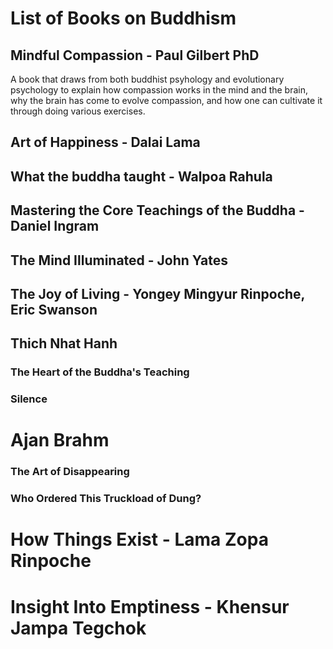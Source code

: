 # List of Books on Buddhism
## Mindful Compassion - Paul Gilbert PhD
A book that draws from both buddhist psyhology and evolutionary psychology to explain how compassion works in the mind and the brain, why the brain has come to evolve compassion, and how one can cultivate it through doing various exercises.
## Art of Happiness - Dalai Lama
## What the buddha taught - Walpoa Rahula 
## Mastering the Core Teachings of the Buddha - Daniel Ingram
## The Mind Illuminated - John Yates
## The Joy of Living - Yongey Mingyur Rinpoche, Eric Swanson
## Thich Nhat Hanh
### The Heart of the Buddha's Teaching
### Silence
# Ajan Brahm
### The Art of Disappearing
### Who Ordered This Truckload of Dung?
# How Things Exist - Lama Zopa Rinpoche
# Insight Into Emptiness - Khensur Jampa Tegchok
